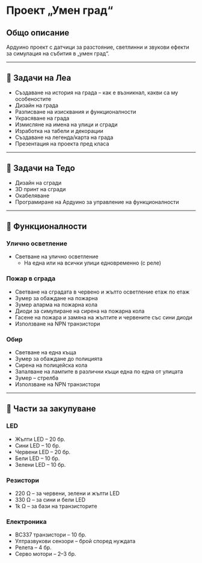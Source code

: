 # Проект „Умен град“

## Общо описание

Ардуино проект с датчици за разстояние, светлинни и звукови ефекти за симулация на събития в „умен град“.

---

## 📌 Задачи на Леа

- Създаване на история на града – как е възникнал, какви са му особеностите
- Дизайн на града
- Разписване на изисквания и функционалности
- Украсяване на града
- Измисляне на имена на улици и сгради
- Изработка на табели и декорации
- Създаване на легенда/карта на града
- Презентация на проекта пред класа

---

## 🔧 Задачи на Тедо

- Дизайн на сгради
- 3D принт на сгради
- Окабеляване
- Програмиране на Ардуино за управление на функционалности

---

## 🚦 Функционалности

### Улично осветление

- Светване на улично осветление
  - На една или на всички улици едновременно (с реле)

### Пожар в сграда

- Светване на сградата в червено и жълто осветление етаж по етаж
- Зумер за обаждане на пожарна
- Зумер аларма на пожарна кола
- Диоди за симулиране на сирена на пожарна кола
- Гасене на пожара и замяна на жълтите и червените със сини диоди
- Използване на NPN транзистори

### Обир

- Светване на една къща
- Зумер за обаждане до полицията
- Сирена на полицейска кола
- Запалване на лампите в различни къщи една по една от улицата
- Зумер – стрелба
- Използване на NPN транзистори

---

## 🛒 Части за закупуване

### LED

- Жълти LED – 20 бр.
- Сини LED – 10 бр.
- Червени LED – 20 бр.
- Бели LED – 10 бр.
- Зелени LED – 10 бр.

### Резистори

- 220 Ω – за червени, зелени и жълти LED
- 330 Ω – за сини и бели LED
- 1k Ω – за бази на транзисторите

### Електроника

- BC337 транзистори – 10 бр.
- Ултразвукови сензори – брой според нуждата
- Релета – 4 бр.
- Серво мотори – 2–3 бр.
